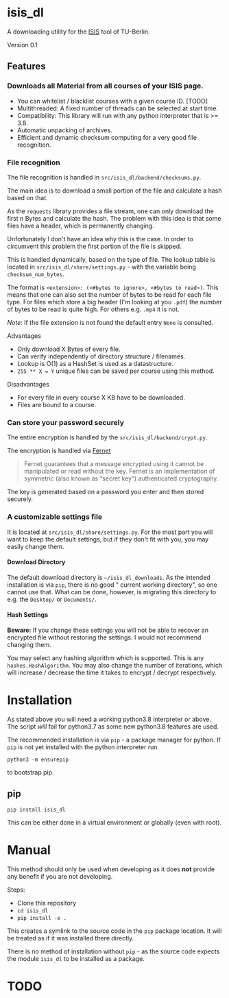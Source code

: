 # isis_dl

A downloading utility for the [ISIS](https://isis.tu-berlin.de/) tool of TU-Berlin.

Version 0.1

## Features

### Downloads all Material from all courses of your ISIS page.

- You can whitelist / blacklist courses with a given course ID. [TODO]
- Multithreaded: A fixed number of threads can be selected at start time.
- Compatibility: This library will run with any python interpreter that is >= 3.8.
- Automatic unpacking of archives.
- Efficient and dynamic checksum computing for a very good file recognition.

### File recognition

The file recognition is handled in `src/isis_dl/backend/checksums.py`.

The main idea is to download a small portion of the file and calculate a hash based on that.

As the `requests` library provides a file stream, one can only download the first n Bytes and calculate the hash. The
problem with this idea is that some files have a header, which is permanently changing.

Unfortunately I don't have an idea why this is the case. In order to circumvent this problem the first portion of the
file is skipped.

This is handled dynamically, based on the type of file. The lookup table is located in `src/isis_dl/share/settings.py` -
with the variable being `checksum_num_bytes`.

The format is `<extension>: (<#bytes to ignore>, <#bytes to read>)`. This means that one can also set the number of
bytes to be read for each file type. For files which store a big header (I'm looking at you `.pdf`) the number of bytes
to be read is quite high. For others e.g. `.mp4` it is not.

*Note*: If the file extension is not found the default entry `None` is consulted.

Advantages

- Only download X Bytes of every file.
- Can verify independently of directory structure / filenames.
- Lookup is O(1) as a HashSet is used as a datastructure.
- `255 ** X = Y` unique files can be saved per course using this method.

Disadvantages

- For every file in every course X KB have to be downloaded.
- Files are bound to a course.

### Can store your password securely

The entire encryption is handled by the `src/isis_dl/backend/crypt.py`.

The encryption is handled via [Fernet](https://cryptography.io/en/latest/fernet/)
> Fernet guarantees that a message encrypted using it cannot be manipulated or read without the key.
> Fernet is an implementation of symmetric (also known as “secret key”) authenticated cryptography.

The key is generated based on a password you enter and then stored securely.

### A customizable settings file

It is located at `src/isis_dl/share/settings.py`. For the most part you will want to keep the default settings, but if
they don't fit with you, you may easily change them.

#### Download Directory

The default download directory is `~/isis_dl_downloads`. As the intended installation is via `pip`, there is no good "
current working directory", so one cannot use that. What can be done, however, is migrating this directory to e.g.
the `Desktop/` or `Documents/`.

#### Hash Settings

**Beware:** If you change these settings you will not be able to recover an encrypted file without restoring the
settings. I would not recommend changing them.

You may select any hashing algorithm which is supported. This is any `hashes.HashAlgorithm`. You may also change the
number of iterations, which will increase / decrease the time it takes to encrypt / decrypt respectively.

# Installation

As stated above you will need a working python3.8 interpreter or above. The script *will* fail for python3.7 as some new
python3.8 features are used.

The recommended installation is via `pip` - a package manager for python. If `pip` is not yet installed with the python
interpreter run

[comment]: <> (TODO: Hyperref)

```shell
python3 -m ensurepip
```

to bootstrap pip.

## pip

```shell
pip install isis_dl
```

This can be either done in a virtual environment or globally (even with root).

# Manual

This method should only be used when developing as it does **not** provide any benefit if you are not developing.

[comment]: <> (TODO: Enum)
Steps:

- Clone this repository
- `cd isis_dl`
- `pip install -e .`

This creates a symlink to the source code in the `pip` package location. It will be treated as if it was installed there
directly.

There is no method of installation without `pip` - as the source code expects the module `isis_dl` to be installed as a
package.


# TODO


[comment]: <> (![Tests]&#40;https://github.com/mCodingLLC/SlapThatLikeButton-TestingStarterProject/actions/workflows/tests.yml/badge.svg&#41;)
